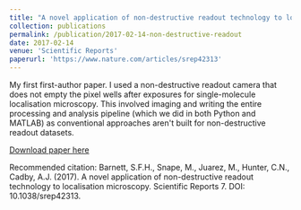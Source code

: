 ```yaml
---
title: "A novel application of non-destructive readout technology to localisation microscopy"
collection: publications
permalink: /publication/2017-02-14-non-destructive-readout
date: 2017-02-14
venue: 'Scientific Reports'
paperurl: 'https://www.nature.com/articles/srep42313'
---
```

My first first-author paper. I used a non-destructive readout camera that does not empty the pixel wells after exposures for single-molecule localisation microscopy. This involved imaging and writing the entire processing and analysis pipeline (which we did in both Python and MATLAB) as conventional approaches aren't built for non-destructive readout datasets.

[Download paper here](https://www.nature.com/articles/srep42313)

Recommended citation: Barnett, S.F.H., Snape, M., Juarez, M., Hunter, C.N., Cadby, A.J. (2017). A novel application of non-destructive readout technology to localisation microscopy. Scientific Reports 7. DOI: 10.1038/srep42313.
